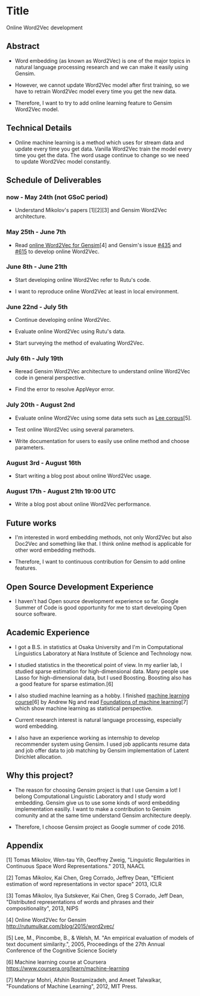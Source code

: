 # Title

Online Word2Vec development

## Abstract

* Word embedding (as known as Word2Vec) is one of the major topics in natural language processing research and we can make it easily using Gensim.

* However, we cannot update Word2Vec model after first training, so we have to retrain Word2Vec model every time you get the new data.

* Therefore, I want to try to add online learning feature to Gensim Word2Vec model.

## Technical Details

* Online machine learning is a method which uses for stream data and update every time you get data. Vanilla Word2Vec train the model every time you get the data. The word usage continue to change so we need to update Word2Vec model constantly.

## Schedule of Deliverables

### now -  May 24th (not GSoC period)

* Understand Mikolov's papers [1][2][3] and Gensim Word2Vec architecture.

### May 25th -  June 7th

* Read [online Word2Vec for Gensim](http://rutumulkar.com/blog/2015/word2vec/)[4] and Gensim's issue [#435](https://github.com/piskvorky/gensim/pull/435) and [#615](https://github.com/piskvorky/gensim/pull/615) to develop online Word2Vec.

### June 8th - June 21th

* Start developing online Word2Vec refer to Rutu's code.

* I want to reproduce online Word2Vec at least in local environment.

### June 22nd - July 5th

* Continue developing online Word2Vec.

* Evaluate online Word2Vec using Rutu's data.

* Start surveying the method of evaluating Word2Vec.

### July 6th - July 19th

* Reread Gensim Word2Vec architecture to understand online Word2Vec code in general perspective.

* Find the error to resolve AppVeyor error.

### July 20th - August 2nd

* Evaluate online Word2Vec using some data sets such as [Lee corpus](http://www.socsci.uci.edu/~mdlee/lee_pincombe_welsh_document.PDF)[5].

* Test online Word2Vec using several parameters.

* Write documentation for users to easily use online method and choose parameters.

### August 3rd - August 16th

* Start writing a blog post about online Word2Vec usage.

### August 17th - August 21th 19:00 UTC

* Write a blog post about online Word2Vec performance.

## Future works

* I'm interested in word embedding methods, not only Word2Vec but also Doc2Vec and something like that. I think online method is applicable for other word embedding methods.

* Therefore, I want to continuous contribution for Gensim to add online features.

## Open Source Development Experience

* I haven't had Open source development experience so far. Google Summer of Code is good opportunity for me to start developing Open source software.

## Academic Experience

* I got a B.S. in statistics at Osaka University and I'm in Computational Linguistics Laboratory at Nara Institute of Science and Technology now.

* I studied statistics in the theoretical point of view. In my earlier lab, I studied sparse estimation for high-dimensional data. Many people use Lasso for high-dimensional data, but I used Boosting. Boosting also has a good feature for sparse estimation.[6]

* I also studied machine learning as a hobby. I finished [machine learning course](https://www.coursera.org/learn/machine-learning)[6] by Andrew Ng and read [Foundations of machine learning](http://www.cs.nyu.edu/~mohri/mlbook/)[7] which show machine learning as statistical perspective.

* Current research interest is natural language processing, especially word embedding.

* I also have an experience working as internship to develop recommender system using Gensim. I used job applicants resume data and job offer data to job matching by Gensim implementation of Latent Dirichlet allocation.

## Why this project?

* The reason for choosing Gensim project is that I use Gensim a lot!
I belong Computational Linguistic Laboratory and I study word embedding.
Gensim give us to use some kinds of word embedding implementation easilly.
I want to make a contribution to Gensim comunity and at the same time understand Gensim architecture deeply.

* Therefore, I choose Gensim project as Google summer of code 2016.

## Appendix
[1] Tomas Mikolov, Wen-tau Yih, Geoffrey Zweig, "Linguistic Regularities in Continuous Space Word Representations." 2013, NAACL

[2] Tomas Mikolov, Kai Chen, Greg Corrado, Jeffrey Dean, "Efficient estimation of word representations in vector space" 2013, ICLR

[3] Tomas Mikolov, Ilya Sutskever, Kai Chen, Greg S Corrado, Jeff Dean, "Distributed representations of words and phrases and their compositionality", 2013, NIPS

[4] Online Word2Vec for Gensim http://rutumulkar.com/blog/2015/word2vec/

[5] Lee, M., Pincombe, B., & Welsh, M. "An empirical evaluation of models of text document similarity.", 2005, Proceedings of the 27th Annual Conference of the Cognitive Science Society

[6] Machine learning course at Coursera https://www.coursera.org/learn/machine-learning

[7] Mehryar Mohri, Afshin Rostamizadeh, and Ameet Talwalkar, "Foundations of Machine Learning", 2012, MIT Press.
